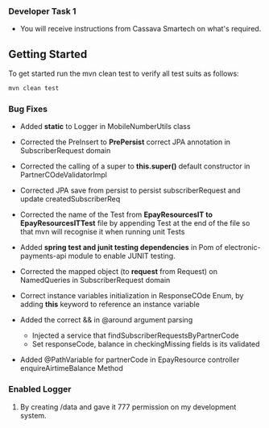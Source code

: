 ### Developer Task 1 

* You will receive instructions from Cassava Smartech on what's required.


## Getting Started
To get started run the mvn clean test to verify all test suits as follows:
```cmd
mvn clean test
```
### Bug Fixes

*  Added **static** to Logger in MobileNumberUtils class
*  Corrected the PreInsert to **PrePersist** correct JPA annotation in SubscriberRequest domain
*  Corrected the calling of a super to **this.super()** default constructor in PartnerCOdeValidatorImpl
*  Corrected JPA save from persist to persist subscriberRequest and update createdSubscriberReq
*  Corrected the name of the Test from **EpayResourcesIT to EpayResourcesITTest**  file by appending Test at the end of the file so that mvn will recognise it when running unit Tests
*  Added **spring test and junit testing dependencies** in Pom of electronic-payments-api module to enable JUNIT testing.
*  Corrected the mapped object (to **request** from Request) on NamedQueries in SubscriberRequest domain
*  Correct instance variables initialization in ResponseCOde Enum, by adding **this** keyword to reference an instance variable
*  Added the correct && in @around argument parsing
     - Injected  a service that findSubscriberRequestsByPartnerCode 
     - Set responseCode, balance in checkingMissing fields is its validated

*  Added @PathVariable for partnerCode  in EpayResource controller enquireAirtimeBalance Method


### Enabled Logger
1. By creating /data and gave it 777 permission on my development system.


